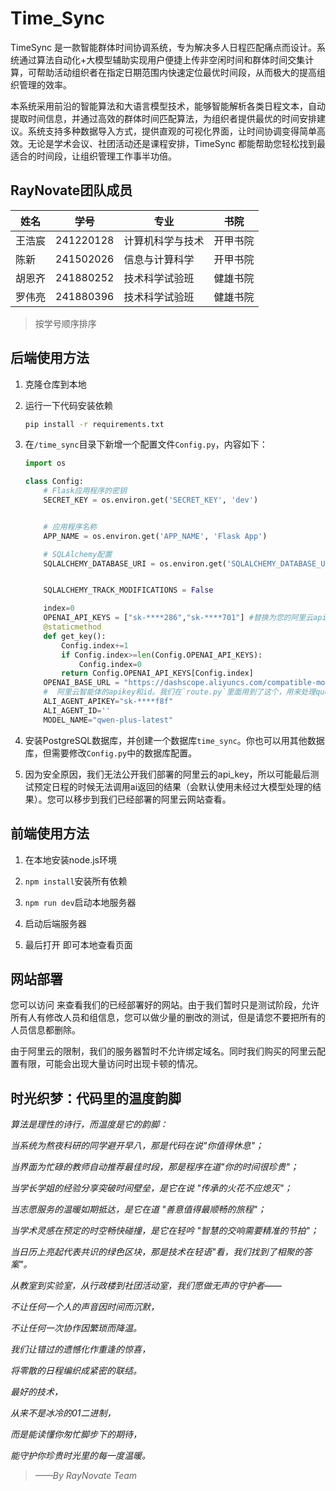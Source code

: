 # Time_Sync

TimeSync 是一款智能群体时间协调系统，专为解决多人日程匹配痛点而设计。系统通过算法自动化+大模型辅助实现用户便捷上传非空闲时间和群体时间交集计算，可帮助活动组织者在指定日期范围内快速定位最优时间段，从而极大的提高组织管理的效率。

本系统采用前沿的智能算法和大语言模型技术，能够智能解析各类日程文本，自动提取时间信息，并通过高效的群体时间匹配算法，为组织者提供最优的时间安排建议。系统支持多种数据导入方式，提供直观的可视化界面，让时间协调变得简单高效。无论是学术会议、社团活动还是课程安排，TimeSync 都能帮助您轻松找到最适合的时间段，让组织管理工作事半功倍。

## RayNovate团队成员

| 姓名   | 学号      | 专业             | 书院     |
| ------ | --------- | ---------------- | -------- |
| 王浩宸 | 241220128 | 计算机科学与技术 | 开甲书院 |
| 陈新   | 241502026 | 信息与计算科学   | 开甲书院 |
| 胡恩齐 | 241880252 | 技术科学试验班   | 健雄书院 |
| 罗伟亮 | 241880396 | 技术科学试验班   | 健雄书院 |

> 按学号顺序排序

## 后端使用方法

1. 克隆仓库到本地

2. 运行一下代码安装依赖

   ```bash
   pip install -r requirements.txt
   ```

3. 在`/time_sync`目录下新增一个配置文件`Config.py`，内容如下：

   ```python
   import os

   class Config:
       # Flask应用程序的密钥
       SECRET_KEY = os.environ.get('SECRET_KEY', 'dev')


       # 应用程序名称
       APP_NAME = os.environ.get('APP_NAME', 'Flask App')

       # SQLAlchemy配置
       SQLALCHEMY_DATABASE_URI = os.environ.get('SQLALCHEMY_DATABASE_URI', 'postgresql://username:password@localhost/time_sync')


       SQLALCHEMY_TRACK_MODIFICATIONS = False

       index=0
       OPENAI_API_KEYS = ["sk-****286","sk-****701"] #替换为您的阿里云api key
       @staticmethod
       def get_key():
           Config.index+=1
           if Config.index>=len(Config.OPENAI_API_KEYS):
               Config.index=0
           return Config.OPENAI_API_KEYS[Config.index]
       OPENAI_BASE_URL = "https://dashscope.aliyuncs.com/compatible-mode/v1"
       #  阿里云智能体的apikey和id。我们在`route.py`里面用到了这个，用来处理query的信息。
       ALI_AGENT_APIKEY="sk-****f8f"
       ALI_AGENT_ID=''
       MODEL_NAME="qwen-plus-latest"
   ```

4. 安装PostgreSQL数据库，并创建一个数据库`time_sync`。你也可以用其他数据库，但需要修改`Config.py`中的数据库配置。

5. 因为安全原因，我们无法公开我们部署的阿里云的api_key，所以可能最后测试预定日程的时候无法调用ai返回的结果（会默认使用未经过大模型处理的结果）。您可以移步到我们已经部署的阿里云网站查看。

## 前端使用方法

1. 在本地安装node.js环境

2. `npm install`安装所有依赖

3. `npm run dev`启动本地服务器

4. 启动后端服务器

5. 最后打开 [](http://localhost:5173/)即可本地查看页面

## 网站部署

您可以访问 [](http://47.122.85.137/)来查看我们的已经部署好的网站。由于我们暂时只是测试阶段，允许所有人有修改人员和组信息，您可以做少量的删改的测试，但是请您不要把所有的人员信息都删除。

由于阿里云的限制，我们的服务器暂时不允许绑定域名。同时我们购买的阿里云配置有限，可能会出现大量访问时出现卡顿的情况。

## 时光织梦：代码里的温度韵脚

_算法是理性的诗行，而温度是它的韵脚：_

_当系统为熬夜科研的同学避开早八，那是代码在说"你值得休息"；_

_当界面为忙碌的教师自动推荐最佳时段，那是程序在道"你的时间很珍贵"；_

_当学长学姐的经验分享突破时间壁垒，是它在说 "传承的火花不应熄灭"；_

_当志愿服务的温暖如期抵达，是它在道 "善意值得最顺畅的旅程"；_

_当学术灵感在预定的时空畅快碰撞，是它在轻吟 "智慧的交响需要精准的节拍"；_

_当日历上亮起代表共识的绿色区块，那是技术在轻语"看，我们找到了相聚的答案"。_

_从教室到实验室，从行政楼到社团活动室，我们愿做无声的守护者——_

_不让任何一个人的声音因时间而沉默，_

_不让任何一次协作因繁琐而降温。_

_我们让错过的遗憾化作重逢的惊喜，_

_将零散的日程编织成紧密的联结。_

_最好的技术，_

_从来不是冰冷的01二进制，_

_而是能读懂你匆忙脚步下的期待，_

_能守护你珍贵时光里的每一度温暖。_

> _——By RayNovate Team_

